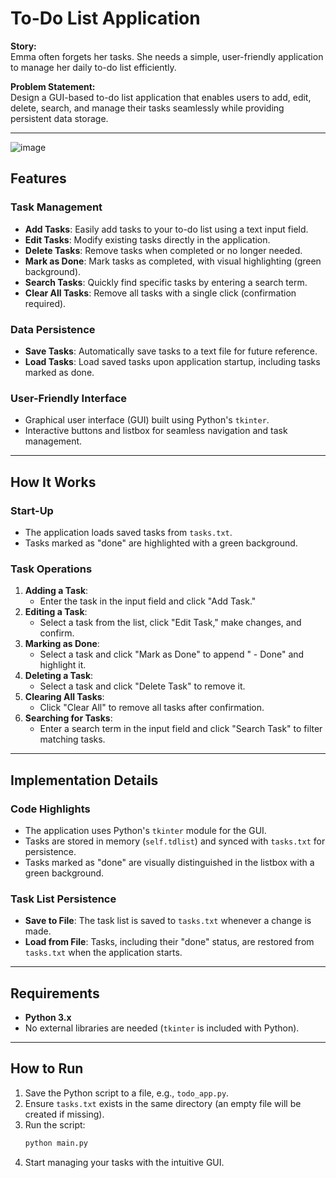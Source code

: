 # To-Do List Application

**Story:**  
Emma often forgets her tasks. She needs a simple, user-friendly application to manage her daily to-do list efficiently.

**Problem Statement:**  
Design a GUI-based to-do list application that enables users to add, edit, delete, search, and manage their tasks seamlessly while providing persistent data storage.

---
![image](https://github.com/user-attachments/assets/e3fec262-d144-4341-aa94-6dc2876db808)

## Features

### Task Management
- **Add Tasks**: Easily add tasks to your to-do list using a text input field.
- **Edit Tasks**: Modify existing tasks directly in the application.
- **Delete Tasks**: Remove tasks when completed or no longer needed.
- **Mark as Done**: Mark tasks as completed, with visual highlighting (green background).
- **Search Tasks**: Quickly find specific tasks by entering a search term.
- **Clear All Tasks**: Remove all tasks with a single click (confirmation required).

### Data Persistence
- **Save Tasks**: Automatically save tasks to a text file for future reference.
- **Load Tasks**: Load saved tasks upon application startup, including tasks marked as done.

### User-Friendly Interface
- Graphical user interface (GUI) built using Python's `tkinter`.
- Interactive buttons and listbox for seamless navigation and task management.

---

## How It Works

### Start-Up
- The application loads saved tasks from `tasks.txt`.
- Tasks marked as "done" are highlighted with a green background.

### Task Operations
1. **Adding a Task**:
   - Enter the task in the input field and click "Add Task."
2. **Editing a Task**:
   - Select a task from the list, click "Edit Task," make changes, and confirm.
3. **Marking as Done**:
   - Select a task and click "Mark as Done" to append " - Done" and highlight it.
4. **Deleting a Task**:
   - Select a task and click "Delete Task" to remove it.
5. **Clearing All Tasks**:
   - Click "Clear All" to remove all tasks after confirmation.
6. **Searching for Tasks**:
   - Enter a search term in the input field and click "Search Task" to filter matching tasks.

---

## Implementation Details

### Code Highlights
- The application uses Python's `tkinter` module for the GUI.
- Tasks are stored in memory (`self.tdlist`) and synced with `tasks.txt` for persistence.
- Tasks marked as "done" are visually distinguished in the listbox with a green background.

### Task List Persistence
- **Save to File**: The task list is saved to `tasks.txt` whenever a change is made.
- **Load from File**: Tasks, including their "done" status, are restored from `tasks.txt` when the application starts.

---

## Requirements

- **Python 3.x**
- No external libraries are needed (`tkinter` is included with Python).

---

## How to Run

1. Save the Python script to a file, e.g., `todo_app.py`.
2. Ensure `tasks.txt` exists in the same directory (an empty file will be created if missing).
3. Run the script:
   ```bash
   python main.py
4. Start managing your tasks with the intuitive GUI.
